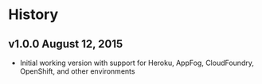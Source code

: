 # History

## v1.0.0 August 12, 2015
- Initial working version with support for Heroku, AppFog, CloudFoundry, OpenShift, and other environments
